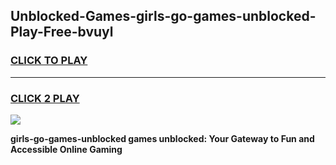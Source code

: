 
## Unblocked-Games-girls-go-games-unblocked-Play-Free-bvuyl
<h3>
<a href="https://premium76.site?title=girls-go-games-unblocked&ref=23A">CLICK TO PLAY</a></h3>
<hr>

<h3>
<a href="https://premium76.site?title=girls-go-games-unblocked&ref=23A">CLICK 2 PLAY</a>
  
</h3>

<a href="https://premium76.site?title=girls-go-games-unblocked&ref=23A"><img src="https://clearcache.store/games.png"></a>


**girls-go-games-unblocked games unblocked: Your Gateway to Fun and Accessible Online Gaming**
